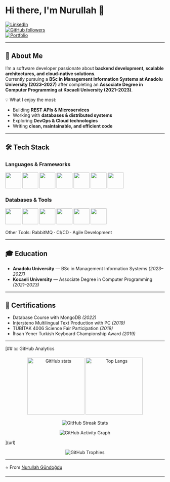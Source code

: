 # Hi there, I'm Nurullah 👋  

[![LinkedIn](https://img.shields.io/badge/LinkedIn-Connect-blue?logo=linkedin&logoColor=white)](https://www.linkedin.com/in/nurullahgundogdu/)  
[![GitHub followers](https://img.shields.io/github/followers/nurullahgd?label=Follow&style=social)](https://github.com/nurullahgd)  
[![Portfolio](https://img.shields.io/badge/Portfolio-Visit-orange?logo=githubpages&logoColor=white)](https://www.nurullahgundogdu.com)  

---

## 🚀 About Me  
I’m a software developer passionate about **backend development, scalable architectures, and cloud-native solutions**.  
Currently pursuing a **BSc in Management Information Systems at Anadolu University (2023–2027)** after completing an **Associate Degree in Computer Programming at Kocaeli University (2021–2023)**.  

💡 What I enjoy the most:  
- Building **REST APIs & Microservices**  
- Working with **databases & distributed systems**  
- Exploring **DevOps & Cloud technologies**  
- Writing **clean, maintainable, and efficient code**  

---

## 🛠️ Tech Stack  

### Languages & Frameworks  
<p align="left">
  <img src="https://cdn.jsdelivr.net/gh/devicons/devicon/icons/go/go-original.svg" width="50"/> 
  <img src="https://cdn.jsdelivr.net/gh/devicons/devicon/icons/dotnetcore/dotnetcore-original.svg" width="50"/> 
  <img src="https://cdn.jsdelivr.net/gh/devicons/devicon/icons/javascript/javascript-original.svg" width="50"/> 
  <img src="https://cdn.jsdelivr.net/gh/devicons/devicon/icons/react/react-original.svg" width="50"/> 
  <img src="https://cdn.jsdelivr.net/gh/devicons/devicon/icons/redux/redux-original.svg" width="50"/> 
  <img src="https://cdn.jsdelivr.net/gh/devicons/devicon/icons/html5/html5-original.svg" width="50"/> 
  <img src="https://cdn.jsdelivr.net/gh/devicons/devicon/icons/css3/css3-original.svg" width="50"/> 
</p>

### Databases & Tools  
<p align="left">
  <img src="https://cdn.jsdelivr.net/gh/devicons/devicon/icons/postgresql/postgresql-original.svg" width="50"/> 
  <img src="https://cdn.jsdelivr.net/gh/devicons/devicon/icons/mongodb/mongodb-original.svg" width="50"/> 
  <img src="https://cdn.jsdelivr.net/gh/devicons/devicon/icons/redis/redis-original.svg" width="50"/> 
  <img src="https://cdn.jsdelivr.net/gh/devicons/devicon/icons/docker/docker-original.svg" width="50"/> 
  <img src="https://cdn.jsdelivr.net/gh/devicons/devicon/icons/kubernetes/kubernetes-plain.svg" width="50"/> 
  <img src="https://cdn.jsdelivr.net/gh/devicons/devicon/icons/git/git-original.svg" width="50"/> 
</p>

Other Tools: RabbitMQ · CI/CD · Agile Development  

---

## 🎓 Education  
- **Anadolu University** — BSc in Management Information Systems *(2023–2027)*  
- **Kocaeli University** — Associate Degree in Computer Programming *(2021–2023)*  

---

## 📜 Certifications  
- Database Course with MongoDB *(2022)*  
- Intersteno Multilingual Text Production with PC *(2019)*  
- TÜBİTAK 4006 Science Fair Participation *(2019)*  
- İhsan Yener Turkish Keyboard Championship Award *(2019)*  

---

[## 📊 GitHub Analytics  

<p align="center">
  <img src="https://github-readme-stats.vercel.app/api?username=nurullahgd&show_icons=true&theme=radical" alt="GitHub stats" height="180"/>
  <img src="https://github-readme-stats.vercel.app/api/top-langs/?username=nurullahgd&layout=compact&theme=radical" alt="Top Langs" height="180"/>
</p>

<p align="center">
  <img src="https://github-readme-streak-stats.herokuapp.com/?user=nurullahgd&theme=radical" alt="GitHub Streak Stats" />
</p>

<p align="center">
  <img src="https://github-readme-activity-graph.vercel.app/graph?username=nurullahgd&theme=react-dark&hide_border=true&area=true" alt="GitHub Activity Graph" />
</p>](url)

<p align="center">
  <img src="https://github-profile-trophy.vercel.app/?username=nurullahgd&theme=radical&no-frame=true&no-bg=true&row=1&column=6" alt="GitHub Trophies" />
</p>

---

⭐️ From [Nurullah Gündoğdu](https://github.com/nurullahgd)
****
